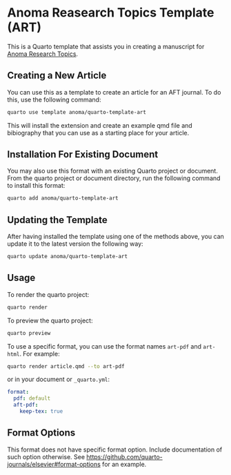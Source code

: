 # Anoma Reasearch Topics Template (ART)

This is a Quarto template that assists you in creating a manuscript for [Anoma Research Topics](https://art.anoma.net).

## Creating a New Article

You can use this as a template to create an article for an AFT journal. To do this, use the following command:

```bash
quarto use template anoma/quarto-template-art
```

This will install the extension and create an example qmd file and bibiography that you can use as a starting place for your article.

## Installation For Existing Document

You may also use this format with an existing Quarto project or document.
From the quarto project or document directory, run the following command to install this format:

```bash
quarto add anoma/quarto-template-art
```

## Updating the Template

After having installed the template using one of the methods above,
you can update it to the latest version the following way:

```bash
quarto update anoma/quarto-template-art
```

## Usage

To render the quarto project:

```bash
quarto render
```

To preview the quarto project:

```bash
quarto preview
```

To use a specific format, you can use the format names `art-pdf` and `art-html`. For example:

```bash
quarto render article.qmd --to art-pdf
```

or in your document or `_quarto.yml`:

```yaml
format:
  pdf: default
  aft-pdf:
    keep-tex: true
```

## Format Options

This format does not have specific format option. Include documentation of such option otherwise. See <https://github.com/quarto-journals/elsevier#format-options> for an example.
